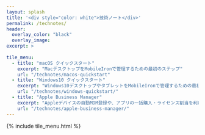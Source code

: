 ```yaml
---
layout: splash
title: '<div style="color: white">技術ノート</div>'
permalink: /technotes/
header:
  overlay_color: "black"
  overlay_image: 
excerpt: >
  
tile_menu:
  - title: "macOS クイックスタート"
    excerpt: "MacデスクトップをMobileIronで管理するための最初のステップ"
    url: "/technotes/macos-quickstart"
  - title: "Windows10 クイックスタート"
    excerpt: "Windows10デスクトップやタブレットをMobileIronで管理するための最初のステップ"
    url: "/technotes/windows-quickstart/"     
  - title: "Apple Business Manager"
    excerpt: "Appleデバイスの自動MDM登録や、アプリの一括購入・ライセンス割当を利用する"
    url: "/technotes/apple-business-manager/"   
---
```


{% include tile_menu.html %}